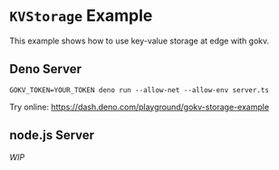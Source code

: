 # `KVStorage` Example

This example shows how to use key-value storage at edge with gokv.

## Deno Server

```
GOKV_TOKEN=YOUR_TOKEN deno run --allow-net --allow-env server.ts
```

Try online: https://dash.deno.com/playground/gokv-storage-example

## node.js Server

_WIP_
